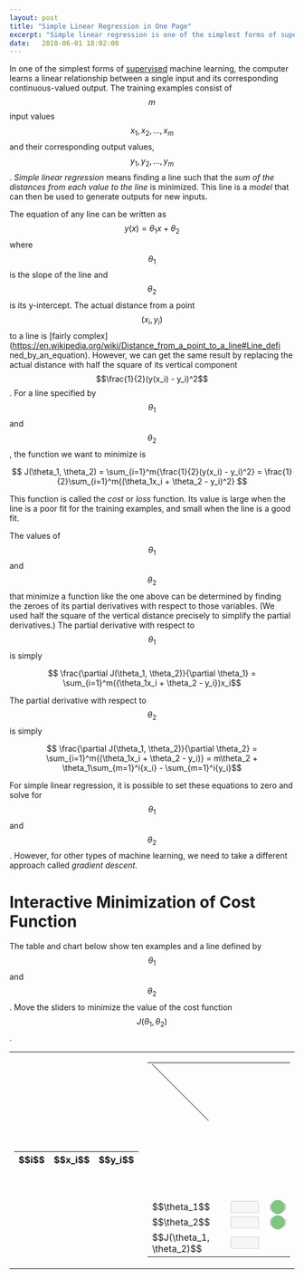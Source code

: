 ```yaml
---
layout: post
title: "Simple Linear Regression in One Page"
excerpt: "Simple linear regression is one of the simplest forms of supervised machine learnig."
date:   2018-06-01 18:02:00
---
```


<style type="text/css" media="screen">
  .slider {
      -webkit-appearance: none;
      width: 100%;
      height: 15px;
      border-radius: 5px;   
      background: #d3d3d3;
      outline: none;
      opacity: 0.7;
      -webkit-transition: .2s;
      transition: opacity .2s;
  }

  .slider::-webkit-slider-thumb {
      -webkit-appearance: none;
      appearance: none;
      width: 25px;
      height: 25px;
      border-radius: 50%; 
      background: #4CAF50;
      cursor: pointer;
  }

  .slider::-moz-range-thumb {
      width: 25px;
      height: 25px;
      border-radius: 50%;
      background: #4CAF50;
      cursor: pointer;
  }
</style>

In one of the simplest forms of
[supervised](/2018/05/31/introduction-machine-learning) machine learning, the
computer learns a linear relationship between a single input and its
corresponding continuous-valued output. The training examples consist of $$m$$
input values $${ x_1, x_2, ..., x_m }$$ and their corresponding output values,
$${ y_1, y_2, ..., y_m }$$. _Simple linear regression_ means finding a line
such that the _sum of the distances from each value to the line_ is minimized.
This line is a _model_ that can then be used to generate outputs for new inputs.

The equation of any line can be written as $$ y(x) = \theta_1x + \theta_2 $$
where $$\theta_1$$ is the slope of the line and $$\theta_2$$ is its
y-intercept. The actual distance from a point $$(x_i, y_i)$$ to a line is
[fairly
complex](https://en.wikipedia.org/wiki/Distance_from_a_point_to_a_line#Line_defi
 ned_by_an_equation). However, we can get the same result by replacing the
actual distance with half the square of its vertical component
$$\frac{1}{2}(y(x_i) - y_i)^2$$. For a line
specified by $$\theta_1$$ and $$\theta_2$$, the function we want to minimize is

$$ J(\theta_1, \theta_2) = \sum_{i=1}^m{\frac{1}{2}(y(x_i) - y_i)^2} = \frac{1}{2}\sum_{i=1}^m{(\theta_1x_i + \theta_2 - y_i)^2} $$

This function is called the _cost_ or _loss_ function. Its value is large when
the line is a poor fit for the training examples, and small when the line is a
good fit. 

The values of $$\theta_1$$ and $$\theta_2$$ that minimize a function like the
one above can be determined by finding the zeroes of its partial derivatives
with respect to those variables. (We used half the square of the vertical
distance precisely to simplify the partial derivatives.) The partial derivative
with respect to $$\theta_1$$ is simply

$$ \frac{\partial J(\theta_1, \theta_2)}{\partial \theta_1} = \sum_{i=1}^m({\theta_1x_i + \theta_2 - y_i})x_i$$

The partial derivative with respect to $$\theta_2$$ is simply

$$ \frac{\partial J(\theta_1, \theta_2)}{\partial \theta_2} = \sum_{i=1}^m{(\theta_1x_i + \theta_2 - y_i)} = m\theta_2 + \theta_1\sum_{m=1}^i{x_i} - \sum_{m=1}^i{y_i}$$

For simple linear regression, it is possible to set these equations to zero and
solve for $$\theta_1$$ and $$\theta_2$$. However, for other types of machine learning, we need to take a different approach called _gradient descent._

# Interactive Minimization of Cost Function

The table and chart below show ten examples and a line defined by $$\theta_1$$
and $$\theta_2$$. Move the sliders to minimize the value of the cost function $$J(\theta_1, \theta_2)$$.

<table class="table">
  <tr>
    <td>
      <table class="table">
        <thead>
          <tr>
            <th>$$i$$</th>
            <th>$$x_i$$</th>
            <th>$$y_i$$</th>
          </tr>
        </thead>
        <tbody id='training-examples'>
        </tbody>
      </table>
    </td>
    <td>
      <table>
        <tr>
          <td colspan="8">
            <svg width="450" height="450">
              <line x1="0" x2="100" y1="0" y2="100" stroke="black" id="line"></line>
            </svg>
          </td>
        </tr>
        <tr>
          <td>$$\theta_1$$</td>
          <td><input type="text" id="theta1-out" style="width: 50px;" disabled="true" /></td>
          <td colspan="6">
            <div class="slidecontainer">
              <input type="range" min="1" max="100" value="50" class="slider" id="theta1">
            </div>
          </td>
        </tr>
        <tr>
          <td>$$\theta_2$$</td>
          <td><input type="text" id="theta2-out" style="width: 50px;" disabled="true" /></td>
          <td colspan="6">
            <div class="slidecontainer">
              <input type="range" min="1" max="100" value="50" class="slider" id="theta2">
            </div>
          </td>
        </tr>
        <tr>
          <td>$$J(\theta_1, \theta_2)$$</td>
          <td><input type="text" id="j-out" style="width: 50px;" disabled="true"></td>
        </tr>
      </table>
    </td>
  </tr>
</table>
<script src="https://d3js.org/d3.v5.min.js"></script>
<script type="text/javascript">
  var trainingExamples = [
    { x: 6, y: 47},
    { x: 8, y: 50},
    { x: 15, y: 66},
    { x: 16, y: 71},
    { x: 22, y: 84},
    { x: 25, y: 95},
    { x: 30, y: 105},
    { x: 31, y: 106},
    { x: 32, y: 110},
    { x: 38, y: 127}
  ]
  var scaleX = d3.scaleLinear().domain([0, 50]).range([30, 440]);
  var scaleY = d3.scaleLinear().domain([0, 150]).range([430, 30]);
  d3.select("#training-examples").selectAll("tr").data(trainingExamples).enter()
    .append("tr").html(function (ex, i) { 
      return "<td>" + (i + 1) + "</td><td>" + ex.x + "</td><td>" + ex.y + "</td>"; 
    });
  d3.select("svg").selectAll("circle").data(trainingExamples).enter()
    .append("circle").attr("cx", function (d) { return scaleX(d.x); })
    .attr("cy", function (d) { return scaleY(d.y); }).attr("r", 2)
  d3.select('svg')
    .append('g')
    .attr("transform", "translate(0, 430)").call(d3.axisBottom(scaleX));
  d3.select('svg')
    .append('g')
    .attr("transform", "translate(30, 0)").call(d3.axisLeft(scaleY));
  $("#theta1").attr("value", 30);
  slope = 0.5
  $("#theta2").attr("value", 0);
  yIntercept = 0
  
  function loss(slope, yIntercept) {
    sum = 0.0;
    $.map(trainingExamples, function (ex) {
      sum += (slope * ex.x + yIntercept - ex.y) ** 2;
    });
    return 0.5 * sum;
  }

  function updateLine(slope, yIntercept) {
    $('#theta1-out').attr('value', slope);
    $('#theta2-out').attr('value', yIntercept);
    $('#j-out').attr('value', loss(slope, yIntercept));
    $('#line').attr("y1", scaleY(yIntercept));
    $('#line').attr("x1", 0);
    $('#line').attr("x2", 450);
    $('#line').attr('y2', scaleY(slope * 50 + yIntercept));
  }
  
  updateLine(slope, yIntercept)
  
  document.getElementById("theta1").oninput = function () {
    slope = (parseFloat(this.value) - 25) / 10.0;
    updateLine(slope, yIntercept);
  }
  document.getElementById("theta2").oninput = function () {
    yIntercept = 3 * parseFloat(this.value) / 2;
    updateLine(slope, yIntercept);
  }
</script>